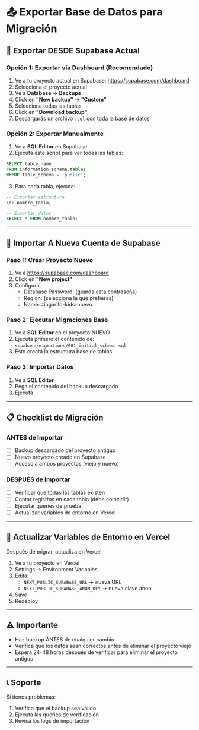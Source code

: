 # 📤 Exportar Base de Datos para Migración

## 🎯 Exportar DESDE Supabase Actual

### Opción 1: Exportar vía Dashboard (Recomendado)

1. Ve a tu proyecto actual en Supabase: https://supabase.com/dashboard
2. Selecciona el proyecto actual
3. Ve a **Database** → **Backups**
4. Click en **"New backup"** → **"Custom"**
5. Selecciona todas las tablas
6. Click en **"Download backup"**
7. Descargarás un archivo `.sql` con toda la base de datos

### Opción 2: Exportar Manualmente

1. Ve a **SQL Editor** en Supabase
2. Ejecuta este script para ver todas las tablas:

```sql
SELECT table_name 
FROM information_schema.tables 
WHERE table_schema = 'public';
```

3. Para cada tabla, ejecuta:

```sql
-- Exportar estructura
\d+ nombre_tabla;

-- Exportar datos
SELECT * FROM nombre_tabla;
```

---

## 🎯 Importar A Nueva Cuenta de Supabase

### Paso 1: Crear Proyecto Nuevo

1. Ve a https://supabase.com/dashboard
2. Click en **"New project"**
3. Configura:
   - Database Password: (guarda esta contraseña)
   - Region: (selecciona la que prefieras)
   - Name: zingarito-kids-nuevo

### Paso 2: Ejecutar Migraciones Base

1. Ve a **SQL Editor** en el proyecto NUEVO
2. Ejecuta primero el contenido de: `supabase/migrations/001_initial_schema.sql`
3. Esto creará la estructura base de tablas

### Paso 3: Importar Datos

1. Ve a **SQL Editor**
2. Pega el contenido del backup descargado
3. Ejecuta

---

## 📋 Checklist de Migración

### ANTES de Importar

- [ ] Backup descargado del proyecto antiguo
- [ ] Nuevo proyecto creado en Supabase
- [ ] Acceso a ambos proyectos (viejo y nuevo)

### DESPUÉS de Importar

- [ ] Verificar que todas las tablas existen
- [ ] Contar registros en cada tabla (debe coincidir)
- [ ] Ejecutar queries de prueba
- [ ] Actualizar variables de entorno en Vercel

---

## 🔧 Actualizar Variables de Entorno en Vercel

Después de migrar, actualiza en Vercel:

1. Ve a tu proyecto en Vercel
2. Settings → Environment Variables
3. Edita:
   - `NEXT_PUBLIC_SUPABASE_URL` → nueva URL
   - `NEXT_PUBLIC_SUPABASE_ANON_KEY` → nueva clave anon
4. Save
5. Redeploy

---

## ⚠️ Importante

- Haz backup ANTES de cualquier cambio
- Verifica que los datos sean correctos antes de eliminar el proyecto viejo
- Espera 24-48 horas después de verificar para eliminar el proyecto antiguo

---

## 📞 Soporte

Si tienes problemas:
1. Verifica que el backup sea válido
2. Ejecuta las queries de verificación
3. Revisa los logs de importación

